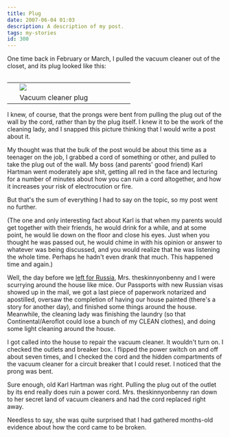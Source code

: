 ```yaml
---
title: Plug
date: 2007-06-04 01:03
description: A description of my post.
tags: my-stories
id: 300
---
```

One time back in February or March, I pulled the vacuum cleaner out of the closet, and its plug looked like this:

<table cellpadding="2" align="right"><tr><td width="5" rowspan="2"><spacer type="block" width="5" height="1"></td><td width="250" ><img src="/img/plug.jpg"></td></tr><tr><td class="caption" width="250">Vacuum cleaner plug</td></tr></table>

I knew, of course, that the prongs were bent from pulling the plug out of the wall by the cord, rather than by the plug itself.  I knew it to be the work of the cleaning lady, and I snapped this picture thinking that I would write a post about it.

My thought was that the bulk of the post would be about this time as a teenager on the job, I grabbed a cord of something or other, and pulled to take the plug out of the wall.  My boss (and parents' good friend) Karl Hartman went moderately ape shit, getting all red in the face and lecturing for a number of minutes about how you can ruin a cord altogether, and how it increases your risk of electrocution or fire.

But that's the sum of everything I had to say on the topic, so my post went no further.

(The one and only interesting fact about Karl is that when my parents would get together with their friends, he would drink for a while, and at some point, he would lie down on the floor and close his eyes.  Just when you thought he was passed out, he would chime in with his opinion or answer to whatever was being discussed, and you would realize that he was listening the whole time.  Perhaps he hadn't even drank that much.  This happened time and again.)

Well, the day before we <a href="/adop/">left for Russia</a>, Mrs. theskinnyonbenny and I were scurrying around the house like mice.  Our Passports with new Russian visas showed up in the mail, we got a last piece of paperwork notarized and apostilled, oversaw the completion of having our house painted (there's a story for another day), and finished some things around the house.  Meanwhile, the cleaning lady was finishing the laundry (so that Continental/Aeroflot could lose a bunch of my CLEAN clothes), and doing some light cleaning around the house.

I got called into the house to repair the vacuum cleaner.  It wouldn't turn on.  I checked the outlets and breaker box.  I flipped the power switch on and off about seven times, and I checked the cord and the hidden compartments of the vacuum cleaner for a circuit breaker that I could reset.  I noticed that the prong was bent.

Sure enough, old Karl Hartman was right.  Pulling the plug out of the outlet by its end really does ruin a power cord.  Mrs. theskinnyonbenny ran down to her secret land of vacuum cleaners and had the cord replaced right away.

Needless to say, she was quite surprised that I had gathered months-old evidence about how the cord came to be broken.
